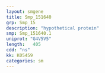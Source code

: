 ```yaml
---
layout: smgene
title: Smp_151640
grp: Smp_15
description: "hypothetical protein"
smp: Smp_151640.1
uniprot: "G4V5V5"
length:   405
cdd: "ns"
kk: K05459
categories: sm
---
```

